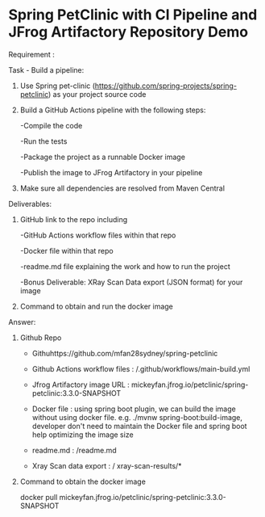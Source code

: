 
# Spring PetClinic with CI Pipeline and JFrog Artifactory Repository Demo

Requirement : 

Task - Build a pipeline:
1. Use Spring pet-clinic (https://github.com/spring-projects/spring-petclinic) as your project source code
2. Build a GitHub Actions pipeline with the following steps:

   -Compile the code

   -Run the tests

   -Package the project as a runnable Docker image

   -Publish the image to JFrog Artifactory in your pipeline
   
3. Make sure all dependencies are resolved from Maven Central


Deliverables:

1. GitHub link to the repo including

    -GitHub Actions workflow files within that repo
  
    -Docker file within that repo
  
    -readme.md file explaining the work and how to run the project
  
    -Bonus Deliverable: XRay Scan Data export (JSON format) for your image
  
2. Command to obtain and run the docker image



Answer:
1. Github Repo
   - Githuhttps://github.com/mfan28sydney/spring-petclinic
     
   - Github Actions workflow files : /.github/workflows/main-build.yml
     
   - Jfrog Artifactory image URL : mickeyfan.jfrog.io/petclinic/spring-petclinic:3.3.0-SNAPSHOT
     
   - Docker file : using spring boot plugin, we can build the image without using docker file. e.g. ./mvnw spring-boot:build-image, developer don't need to maintain the Docker file and spring boot help optimizing the image size
     
   - readme.md : /readme.md
     
   - Xray Scan data export : / xray-scan-results/*
2. Command to obtain the docker image

   docker pull mickeyfan.jfrog.io/petclinic/spring-petclinic:3.3.0-SNAPSHOT


